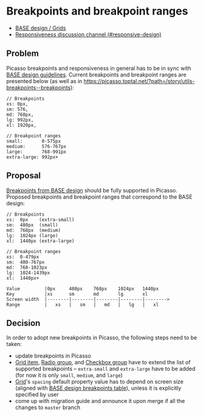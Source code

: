 # Breakpoints and breakpoint ranges

- [BASE design / Grids](https://www.figma.com/file/q2nvjiyO2CLqBv4DeJnU3i/Product-Library-Documentation?node-id=4533%3A28468&t=vx43Ao8lyKnJMz9U-1)
- [Responsiveness discussion channel (#responsive-design)](https://toptal-core.slack.com/archives/C052MRF4QJV)

## Problem

Picasso breakpoints and responsiveness in general has to be in sync with [BASE design guidelines](https://www.figma.com/file/q2nvjiyO2CLqBv4DeJnU3i/Product-Library-Documentation?node-id=4533%3A28468&t=RruM6iH4OeX5Csm7-1). Current breakpoints and breakpoint ranges are presented below (as well as in https://picasso.toptal.net/?path=/story/utils-breakpoints--breakpoints):

```
// Breakpoints
xs: 0px,
sm: 576,
md: 768px,
lg: 992px,
xl: 1920px,

// Breakpoint ranges
small:       0-575px
medium:      576-767px
large:       768-991px
extra-large: 992px+
```

## Proposal

[Breakpoints from BASE design](https://www.figma.com/file/q2nvjiyO2CLqBv4DeJnU3i/Product-Library-Documentation?node-id=4533%3A28468&t=RruM6iH4OeX5Csm7-1) should be fully supported in Picasso. Proposed breakpoints and breakpoint ranges that correspond to the BASE design:

```
// Breakpoints
xs:  0px    (extra-small)
sm:  480px  (small)
md:  768px  (medium)
lg:  1024px (large)
xl:  1440px (extra-large)

// Breakpoint ranges
xs:  0-479px
sm:  480-767px
md:  768-1023px
lg:  1024-1439px
xl:  1440px+

Value         |0px     480px    768px    1024px   1440px
Key           |xs      sm       md       lg       xl
Screen width  |--------|--------|--------|--------|-------->
Range         |   xs   |   sm   |   md   |   lg   |   xl
```

## Decision

In order to adopt new breakpoints in Picasso, the following steps need to be taken:

- update breakpoints in Picasso
- [Grid item](https://picasso.toptal.net/?path=/story/layout-grid--grid), [Radio group](https://picasso.toptal.net/?path=/story/forms-radio--radio), and [Checkbox group](https://picasso.toptal.net/?path=/story/forms-checkbox--checkbox) have to extend the list of supported breakpoints – `extra-small` and `extra-large` have to be added (for now it is only `small`, `medium`, and `large`)
- [Grid](https://picasso.toptal.net/?path=/story/layout-grid--grid)'s `spacing` default property value has to depend on screen size (aligned with [BASE design breakpoints table](https://www.figma.com/file/q2nvjiyO2CLqBv4DeJnU3i/Product-Library-Documentation?node-id=4533%3A28468&t=O6NGIGAxAbtfzWfm-1)), unless it is explicitly specified by user
- come up with migration guide and announce it upon merge if all the changes to `master` branch
